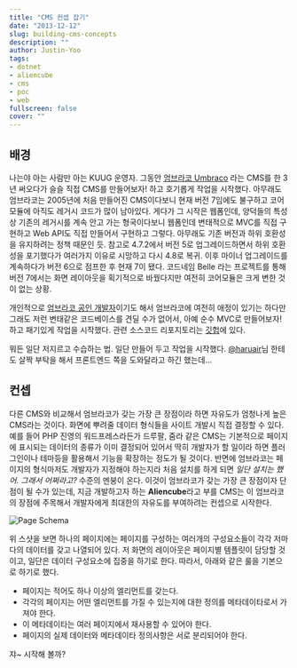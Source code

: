 ```yaml
---
title: "CMS 컨셉 잡기"
date: "2013-12-12"
slug: building-cms-concepts
description: ""
author: Justin-Yoo
tags:
- dotnet
- aliencube
- cms
- poc
- web
fullscreen: false
cover: ""
---
```


## 배경

나는야 아는 사람만 아는 KUUG 운영자. 그동안 [엄브라코 Umbraco](http://umbraco.com) 라는 CMS를 한 3년 써오다가 슬슬 직접 CMS를 만들어보자! 하고 호기롭게 작업을 시작했다. 아무래도 엄브라코는 2005년에 처음 만들어진 CMS이다보니 현재 버전 7임에도 불구하고 코어 모듈에 아직도 레거시 코드가 많이 남아있다. 게다가 그 시작은 웹폼인데, 양덕들의 특성상 기존의 레거시를 계속 안고 가는 형국이다보니 웹폼인데 변태적으로 MVC를 직접 구현하고 Web API도 직접 만들어서 구현하고 그렇다. 아무래도 기존 버전과 하위 호환성을 유지하려는 정책 때문인 듯. 참고로 4.7.2에서 버전 5로 업그레이드하면서 하위 호환성을 포기했다가 여러가지 이유로 시망하고 다시 4.8로 복귀. 이후 마이너 업그레이드를 계속하다가 버전 6으로 점프한 후 현재 7이 됐다. 코드네임 Belle 라는 프로젝트를 통해 버전 7에서는 화면 레이아웃을 획기적으로 바꿨다지만 여전히 코어모듈은 크게 변한 것이 없는 상황.

개인적으로 [엄브라코 공인 개발자](http://umbraco.com/certified-partners/find-a-certified-developer.aspx?group=4.2#justin-yoo)이기도 해서 엄브라코에 여전히 애정이 있기는 하다만 그래도 저런 변태같은 코드베이스를 견딜 수가 없어서, 아예 순수 MVC로 만들어보자! 하고 패기있게 작업을 시작했다. 관련 소스코드 리포지토리는 [깃헙](https://github.com/aliencube/Aliencube)에 있다.

뭐든 일단 저지르고 수습하는 법. 일단 만들어 두고 작업을 시작했다. [@haruair](http://twitter.com/haruair)님 한테도 살짝 부탁을 해서 프론트엔드 쪽을 도와달라고 하긴 했는데...

## 컨셉

다른 CMS와 비교해서 엄브라코가 갖는 가장 큰 장점이라 하면 자유도가 엄청나게 높은 CMS라는 것이다. 화면에 뿌려줄 데이터 형식들을 사이트 개발시 직접 결정할 수 있다. 예를 들어 PHP 진영의 워드프레스라든가 드루팔, 줌라 같은 CMS는 기본적으로 페이지에 표시되는 데이터의 종류가 이미 결정되어 있어서 딱히 개발자가 할 일이라 하면 플러그인이나 테마등을 활용해서 기능을 확장하는 정도가 될 것이다. 반면에 엄브라코는 페이지의 형식마저도 개발자가 지정해야 하는지라 처음 설치를 하게 되면 _일단 설치는 했어. 그래서 어쩌라고?_ 수준의 멘붕이 온다. 이것이 엄브라코가 갖는 가장 큰 장점이자 단점이 될 수가 있는데, 지금 개발하고자 하는 **Aliencube**라고 부를 CMS는 이 엄브라코의 장점에 주목해서 개발자에게 최대한의 자유도를 부여하려는 컨셉으로 시작한다.

![Page Schema](https://sa0blogs.blob.core.windows.net/justinchronicles/2013/12/PoC.Schema.Page_.png)

위 스샷을 보면 하나의 페이지에는 페이지를 구성하는 여러개의 구성요소들이 각각 저마다의 데이터를 갖고 나열되어 있다. 저 화면의 레이아웃은 페이지별 템플릿이 담당할 것이고, 일단은 데이터 구성요소에 집중을 하기로 한다. 따라서, 아래와 같은 룰을 기본으로 하기로 했다.

- 페이지는 적어도 하나 이상의 엘리먼트를 갖는다.
- 각각의 페이지는 어떤 엘리먼트를 가질 수 있는지에 대한 정의를 메타데이타로서 가져야 한다.
- 이 메타데이타는 여러 페이지에서 재사용할 수 있어야 한다.
- 페이지의 실제 데이터와 메타데이타 정의사항은 서로 분리되어야 한다.

쟈~ 시작해 볼까?
